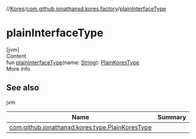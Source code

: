//[Kores](../index.md)/[com.github.jonathanxd.kores.factory](index.md)/[plainInterfaceType](plain-interface-type.md)



# plainInterfaceType  
[jvm]  
Content  
fun [plainInterfaceType](plain-interface-type.md)(name: [String](https://kotlinlang.org/api/latest/jvm/stdlib/kotlin/-string/index.html)): [PlainKoresType](../com.github.jonathanxd.kores.type/-plain-kores-type/index.md)  
More info  


## See also  
  
jvm  
  
|  Name|  Summary| 
|---|---|
| <a name="com.github.jonathanxd.kores.factory//plainInterfaceType/#kotlin.String/PointingToDeclaration/"></a>[com.github.jonathanxd.kores.type.PlainKoresType](../com.github.jonathanxd.kores.type/-plain-kores-type/index.md)| <a name="com.github.jonathanxd.kores.factory//plainInterfaceType/#kotlin.String/PointingToDeclaration/"></a>
  
  



